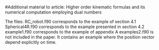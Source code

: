#Additional material to article: Higher order kinematic formulas and its numerical computation employing dual numbers

The files: 
RC_robot.f90 corresponds to the example of section 4.1
Spherical4R.f90 corresponds to the example presented in section 4.2
example1.f90 corresponds to the example of appendix A 
examples2.f90 is not included in the paper. It contains an example where 
the position vector depend explicitly on time.